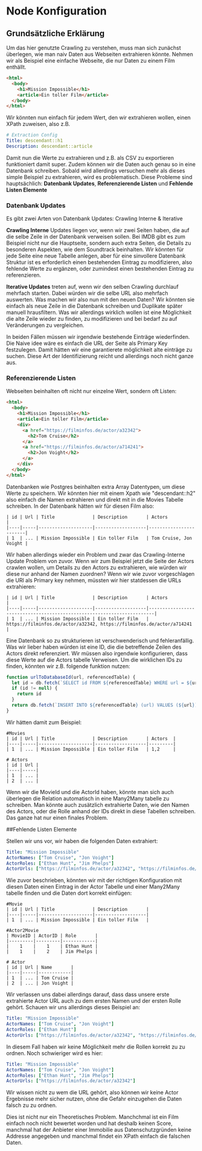 # Node Konfiguration

## Grundsätzliche Erklärung

Um das hier genutzte Crawling zu verstehen, muss man sich zunächst überlegen, wie
man naiv Daten aus Webseiten extrahieren könnte. Nehmen wir als Beispiel eine
einfache Webseite, die nur Daten zu einem Film enthällt.

```html
<html>
  <body>
    <h1>Mission Impossible</h1>
    <article>Ein toller Film</article>
  </body>
</html>
```

Wir könnten nun einfach für jedem Wert, den wir extrahieren wollen, einen XPath
zuweisen, also z.B.

```yaml
# Extraction Config
Title: descendant::h1
Description: descendant::article
```

Damit nun die Werte zu extrahieren und z.B. als CSV zu exportieren funktioniert
damit super. Zudem können wir die Daten auch genau so in eine Datenbank
schreiben. Sobald wird allerdings versuchen mehr als dieses simple Beispiel zu
extrahieren, wird es problematisch. Diese Probleme sind hauptsächlich:
**Datenbank Updates**, **Referenzierende Listen** und **Fehlende Listen Elemente**

### Datenbank Updates

Es gibt zwei Arten von Datenbank Updates: Crawling Interne & Iterative

**Crawling Interne** Updates liegen vor, wenn wir zwei Seiten haben, die auf die
selbe Zeile in der Datenbank verweisen sollen. Bei IMDB gibt es zum Beispiel nicht nur
die Hauptseite, sondern auch extra Seiten, die Details zu besonderen Aspekten,
wie dem Soundtrack beinhalten. Wir könnten für jede Seite eine neue Tabelle
anlegen, aber für eine sinvollere Datenbank Struktur ist es erforderlich einen
bestehenden Eintrag zu modifizieren, also fehlende Werte zu ergänzen, oder
zumindest einen bestehenden Eintrag zu referenzieren.

**Iterative Updates** treten auf, wenn wir den selben Crawling durchlauf
mehrfach starten. Dabei würden wir die selbe URL also mehrfach auswerten. Was
machen wir also nun mit den neuen Daten? Wir könnten sie einfach als neue
Zeile in die Datenbank schreiben und Duplikate später manuell hrausfiltern. Was
wir allerdings wirklich wollen ist eine Möglichkeit die alte Zeile wieder zu
finden, zu modifizieren und bei bedarf zu auf Veränderungen zu vergleichen.

In beiden Fällen müssen wir irgendwie bestehende Einträge wiederfinden. Die
Naive idee wäre es einfach die URL der Seite als Primary Key festzulegen. Damit
hätten wir eine garantierete möglichkeit alte einträge zu suchen. Diese Art der
Identifizierung reicht und allerdings noch nicht ganze aus.

### Referenzierende Listen

Webseiten beinhalten oft nicht nur einzelne Wert, sondern oft Listen:

```html
<html>
  <body>
    <h1>Mission Impossible</h1>
    <article>Ein toller Film</article>
    <div>
      <a href="https://filminfos.de/actor/a32342">
        <h2>Tom Cruise</h2>
      </a>
      <a href="https://filminfos.de/actor/a714241">
        <h2>Jon Voight</h2>
      </a>
    </div>
  </body>
</html>
```

Datenbanken wie Postgres beinhalten extra Array Datentypen, um diese Werte zu
speichern. Wir könnten hier mit einem Xpath wie "descendant::h2" also einfach
die Namen extrahieren und direkt mit in die Movies Tabelle schreiben. In der
Datenbank hätten wir für diesen Film also:

```
| id | Url | Title              | Description       | Actors                 |
|----|-----|--------------------|-------------------|------------------------|
| 1  | ... | Mission Impossible | Ein toller Film   | Tom Cruise, Jon Voight |

```

Wir haben allerdings wieder ein Problem und zwar das Crawling-Interne Update
Problem von zuvor. Wenn wir zum Beispiel jetzt die Seite der Actors crawlen wollen, um
Details zu den Actors zu extrahieren, wie würden wir diese nur anhand der Namen
zuordnen? Wenn wir wie zuvor vorgeschlagen die URl als Primary key nehmen,
müssten wir hier statdessen die URLs extrahieren:

```
| id | Url | Title              | Description       | Actors                                                                 |
|----|-----|--------------------|-------------------|------------------------------------------------------------------------|
| 1  | ... | Mission Impossible | Ein toller Film   | https://filminfos.de/actor/a32342, https://filminfos.de/actor/a714241 |
```

Eine Datenbank so zu strukturieren ist verschwenderisch und fehleranfällig. Was
wir lieber haben würden ist eine ID, die die betreffende Zeilen des Actors direkt
referenziert. Wir müssen also irgendwie konfigurieren, dass diese Werte auf die
Actors tabelle Verweisen. Um die wirklichen IDs zu finden, könnten wir z.B.
folgende funktion nutzen:

```js
function urlToDatabaseId(url, referencedTable) {
  let id = db.fetch(`SELECT id FROM ${referencedTable} WHERE url = ${url}`);
  if (id != null) {
    return id
  }
  return db.fetch(`INSERT INTO ${referencedTable} (url) VALUES (${url})`);
}
```

Wir hätten damit zum Beispiel:

```
#Movies
| id | Url | Title              | Description       | Actors  |
|----|-----|--------------------|-------------------|---------|
| 1  | ... | Mission Impossible | Ein toller Film   | 1,2     |

# Actors
| id | Url |
|----|-----|
| 1  | ... |
| 2  | ... |
```

Wenn wir die MovieId und die ActorId haben, könnte man sich auch überlegen die
Relation automatisch in eine Many2Many tabelle zu schreiben. Man könnte auch
zusätzlich extrahierte Daten, wie den Namen des Actors, oder die Rolle anhand
der IDs direkt in diese Tabellen schreiben. Das ganze hat nur einen finales
Problem.

##Fehlende Listen Elemente

Stellen wir uns vor, wir haben die folgenden Daten extrahiert:

```yaml
Title: "Mission Impossible"
ActorNames: ["Tom Cruise", "Jon Voight"]
ActorRoles: ["Ethan Hunt", "Jim Phelps"]
ActorUrls: ["https://filminfos.de/actor/a32342", "https://filminfos.de/actor/a714241"]
```

Wie zuvor beschrieben, könnten wir mit der richtigen Konfiguration mit diesen
Daten einen Eintrag in der Actor Tabelle und einer Many2Many tabelle finden und
die Daten dort korrekt einfügen:

```
#Movie
| id | Url | Title              | Description       |
|----|-----|--------------------|-------------------|
| 1  | ... | Mission Impossible | Ein toller Film   |

#Actor2Movie
| MovieID | ActorID | Role       |
|---------|---------|------------|
|    1    |    1    | Ethan Hunt |
|    1    |    2    | Jim Phelps |

# Actor
| id | Url | Name       |
|----|-----|------------|
| 1  | ... | Tom Cruise |
| 2  | ... | Jon Voight |
```

Wir verlassen uns dabei allerdings darauf, dass dass unsere erste extrahierte
Actor URL auch zu dem ersten Namen und der ersten Rolle gehört. Schauen wir uns
allerdings dieses Beispiel an:

```yaml
Title: "Mission Impossible"
ActorNames: ["Tom Cruise", "Jon Voight"]
ActorRoles: ["Ethan Hunt"]
ActorUrls: ["https://filminfos.de/actor/a32342", "https://filminfos.de/actor/a714241"]
```

In diesem Fall haben wir keine Möglichkeit mehr die Rollen korrekt zu zu ordnen.
Noch schwieriger wird es hier:

```yaml
Title: "Mission Impossible"
ActorNames: ["Tom Cruise", "Jon Voight"]
ActorRoles: ["Ethan Hunt", "Jim Phelps"]
ActorUrls: ["https://filminfos.de/actor/a32342"]
```

Wir wissen nicht zu wem die URL gehört, also können wir keine Actor Ergebnisse
mehr sicher nutzen, ohne die Gefahr einzugehen die Daten falsch zu zu ordnen.

Dies ist nicht nur ein Theoretisches Problem. Manchchmal ist ein Film einfach
noch nicht bewertet worden und hat deshalb keinen Score, manchmal hat der
Anbieter einer Immobilie aus Datenschutzgründen keine Addresse angegeben und
manchmal findet ein XPath einfach die falschen Daten.

